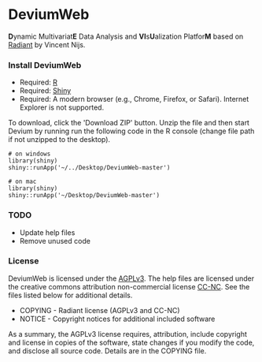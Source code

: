DeviumWeb
=========
<b>D</b>ynamic Multivariat<b>E</b> Data Analysis and <b>VI</b>s<b>U</b>alization Platfor<b>M</b> based on [Radiant](https://github.com/mostly-harmless/radiant) by Vincent Nijs.

### Install DeviumWeb

- Required: [R](http://cran.rstudio.com/)
- Required: [Shiny](http://www.rstudio.com/shiny/)
- Required: A modern browser (e.g., Chrome, Firefox, or Safari). Internet Explorer is not supported.

To download, click the 'Download ZIP' button. Unzip the file and then start Devium by running run the following code in the R console (change file path if not unzipped to the desktop).

	# on windows
	library(shiny)
	shiny::runApp('~/../Desktop/DeviumWeb-master')

 	# on mac
 	library(shiny)
	shiny::runApp('~/Desktop/DeviumWeb-master')

### TODO

- Update help files
- Remove unused code


### License

DeviumWeb is licensed under the [AGPLv3](http://www.tldrlegal.com/l/AGPL3). The help files are licensed under the creative commons attribution non-commercial license [CC-NC](http://www.tldrlegal.com/license/creative-commons-attribution-noncommercial-(cc-nc)). See the files listed below for additional details.

- COPYING - Radiant license (AGPLv3 and CC-NC)
- NOTICE - Copyright notices for additional included software

As a summary, the AGPLv3 license requires, attribution, include copyright and license in copies of the software, state changes if you modify the code, and disclose all source code. Details are in the COPYING file.
